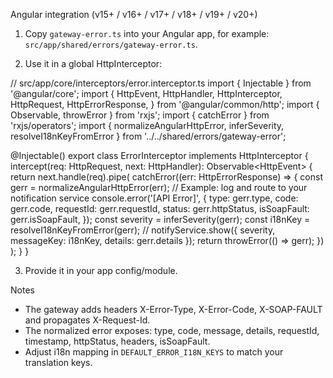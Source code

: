 Angular integration (v15+ / v16+ / v17+ / v18+ / v19+ / v20+)

1) Copy `gateway-error.ts` into your Angular app, for example: `src/app/shared/errors/gateway-error.ts`.

2) Use it in a global HttpInterceptor:

// src/app/core/interceptors/error.interceptor.ts
import { Injectable } from '@angular/core';
import {
  HttpEvent,
  HttpHandler,
  HttpInterceptor,
  HttpRequest,
  HttpErrorResponse,
} from '@angular/common/http';
import { Observable, throwError } from 'rxjs';
import { catchError } from 'rxjs/operators';
import { normalizeAngularHttpError, inferSeverity, resolveI18nKeyFromError } from '../../shared/errors/gateway-error';

@Injectable()
export class ErrorInterceptor implements HttpInterceptor {
  intercept(req: HttpRequest<unknown>, next: HttpHandler): Observable<HttpEvent<unknown>> {
    return next.handle(req).pipe(
      catchError((err: HttpErrorResponse) => {
        const gerr = normalizeAngularHttpError(err);
        // Example: log and route to your notification service
        console.error('[API Error]', {
          type: gerr.type,
          code: gerr.code,
          requestId: gerr.requestId,
          status: gerr.httpStatus,
          isSoapFault: gerr.isSoapFault,
        });
        const severity = inferSeverity(gerr);
        const i18nKey = resolveI18nKeyFromError(gerr);
        // notifyService.show({ severity, messageKey: i18nKey, details: gerr.details });
        return throwError(() => gerr);
      })
    );
  }
}

3) Provide it in your app config/module.

Notes
- The gateway adds headers X-Error-Type, X-Error-Code, X-SOAP-FAULT and propagates X-Request-Id.
- The normalized error exposes: type, code, message, details, requestId, timestamp, httpStatus, headers, isSoapFault.
- Adjust i18n mapping in `DEFAULT_ERROR_I18N_KEYS` to match your translation keys.
